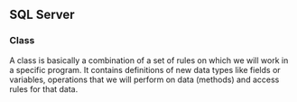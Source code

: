 ## SQL Server
### Class 
A class is basically a combination of a set of rules on which we will work in a specific program. It contains definitions of new data types like fields or variables, operations that we will perform on data (methods) and access rules for that data.